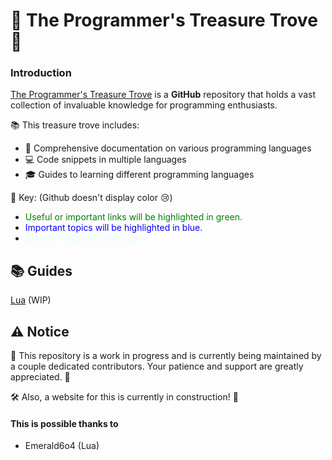# 🌟 The Programmer's Treasure Trove 🌟

### Introduction 

[The Programmer's Treasure Trove](https://github.com/emerald6o4/The-Programmers-Treasure-Trove) is a **GitHub** repository that holds a vast collection of invaluable knowledge for programming enthusiasts.

📚 This treasure trove includes:
- 📖 Comprehensive documentation on various programming languages
- 💻 Code snippets in multiple languages
- 🎓 Guides to learning different programming languages

🔑 Key: (Github doesn't display color 😢)
- <span style="color: green;">Useful or important links will be highlighted in green.</span>
- <span style="color: blue;">Important topics will be highlighted in blue.</span>
- <span style="color: lightcyan;">External links will be in cyan</span>

## 📚 Guides
[Lua](https://github.com/emerald6o4/The-Programmers-Treasure-Trove/blob/main/guides/lua.md) (WIP)

## ⚠️ Notice

🚧 This repository is a work in progress and is currently being maintained by a couple dedicated contributors. Your patience and support are greatly appreciated. 🙏

🛠️ Also, a website for this is currently in construction! 🧰

#### This is possible thanks to
- Emerald6o4 (Lua)
